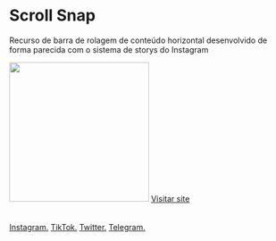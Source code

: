 <h1>Scroll Snap</h1>
<p>Recurso de barra de rolagem de conteúdo horizontal desenvolvido de forma parecida com o sistema de storys do Instagram</p>
<img src="https://firebasestorage.googleapis.com/v0/b/werlen-dev.appspot.com/o/projects%2Fimages%2Fscroll-snap.png?alt=media&token=69cd13b9-b93c-4a93-8e0d-0fc03f61f186" alt="" height="250">
<a href="https://werlen-dev.web.app/scroll%20snap/">Visitar site</a>
<br/>
<br/>
<br/>
<a href="https://www.instagram.com/uhcardoso.ti/">Instagram.</a>
<a href="https://www.tiktok.com/@uhcardoso.ti">TikTok.</a>
<a href="https://twitter.com/">Twitter.</a>
<a href="https://t.me/+WeQqmqwe9mw1ZTYx">Telegram.</a>

<style>
  a {color: 'red'}
</style>
